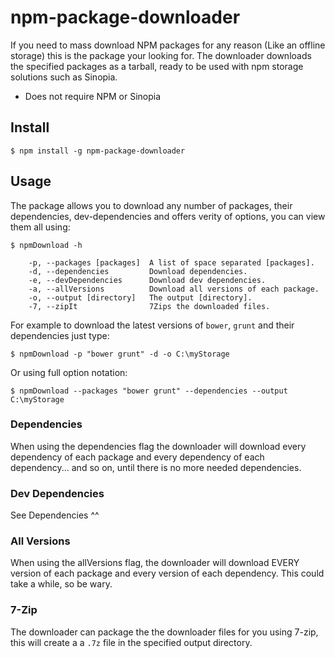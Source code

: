 # npm-package-downloader 

If you need to mass download NPM packages for any reason (Like an offline storage) this is the package your looking for.
The downloader downloads the specified packages as a tarball, ready to be used with npm storage solutions such as Sinopia.
* Does not require NPM or Sinopia

## Install

```
$ npm install -g npm-package-downloader
```

## Usage

The package allows you to download any number of packages, their dependencies, dev-dependencies and offers verity of options, you can view them all using: 
```
$ npmDownload -h
    
    -p, --packages [packages]  A list of space separated [packages].
    -d, --dependencies         Download dependencies.
    -e, --devDependencies      Download dev dependencies.
    -a, --allVersions          Download all versions of each package.
    -o, --output [directory]   The output [directory].
    -7, --zipIt                7Zips the downloaded files.
```

For example to download the latest versions of `bower`, `grunt` and their dependencies just type:
```
$ npmDownload -p "bower grunt" -d -o C:\myStorage
```
Or using full option notation:
```
$ npmDownload --packages "bower grunt" --dependencies --output C:\myStorage
```

### Dependencies
When using the dependencies flag the downloader will download every dependency of each package and every dependency of each dependency... and so on, until there is no more needed dependencies.
 
### Dev Dependencies
See Dependencies ^^

### All Versions
When using the allVersions flag, the downloader will download EVERY version of each package and every version of each dependency.
This could take a while, so be wary.

### 7-Zip
The downloader can package the the downloader files for you using 7-zip, this will create a a `.7z` file in the specified output directory.
